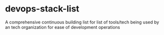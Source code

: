 # devops-stack-list
A comprehensive continuous building list for list of tools/tech being used by an tech organization for ease of development operations
